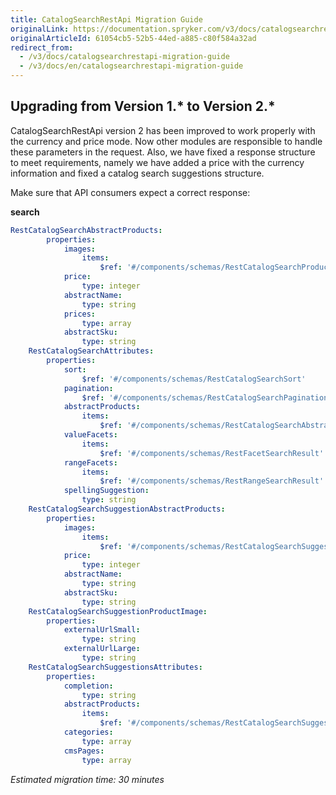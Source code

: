 ```yaml
---
title: CatalogSearchRestApi Migration Guide
originalLink: https://documentation.spryker.com/v3/docs/catalogsearchrestapi-migration-guide
originalArticleId: 61054cb5-52b5-44ed-a885-c80f584a32ad
redirect_from:
  - /v3/docs/catalogsearchrestapi-migration-guide
  - /v3/docs/en/catalogsearchrestapi-migration-guide
---
```


## Upgrading from Version 1.* to Version 2.*

CatalogSearchRestApi version 2 has been improved to work properly with the currency and price mode. Now other modules are responsible to handle these parameters in the request. Also, we have fixed a response structure to meet requirements, namely we have added a price with the currency information and fixed a catalog search suggestions structure.

Make sure that API consumers expect a correct response:

**search**
```yaml
RestCatalogSearchAbstractProducts:
		properties:
			images:
				items:
					$ref: '#/components/schemas/RestCatalogSearchProductImage'
			price:
				type: integer
			abstractName:
				type: string
			prices:
				type: array
			abstractSku:
				type: string
	RestCatalogSearchAttributes:
		properties:
			sort:
				$ref: '#/components/schemas/RestCatalogSearchSort'
			pagination:
				$ref: '#/components/schemas/RestCatalogSearchPagination'
			abstractProducts:
				items:
					$ref: '#/components/schemas/RestCatalogSearchAbstractProducts'
			valueFacets:
				items:
					$ref: '#/components/schemas/RestFacetSearchResult'
			rangeFacets:
				items:
					$ref: '#/components/schemas/RestRangeSearchResult'
			spellingSuggestion:
				type: string
	RestCatalogSearchSuggestionAbstractProducts:
		properties:
			images:
				items:
					$ref: '#/components/schemas/RestCatalogSearchSuggestionProductImage'
			price:
				type: integer
			abstractName:
				type: string
			abstractSku:
				type: string
	RestCatalogSearchSuggestionProductImage:
		properties:
			externalUrlSmall:
				type: string
			externalUrlLarge:
				type: string
	RestCatalogSearchSuggestionsAttributes:
		properties:
			completion:
				type: string
			abstractProducts:
				items:
					$ref: '#/components/schemas/RestCatalogSearchSuggestionAbstractProducts'
			categories:
				type: array
			cmsPages:
				type: array
```

_Estimated migration time: 30 minutes_

<!-- Last review date: Dec 10, 2018-- by Oleh Hladchenko, Yuliia Boiko -->
